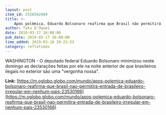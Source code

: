 ```yaml
---
layout: post
item_id: 2526562489
title: >-
    Após polêmica, Eduardo Bolsonaro reafirma que Brasil não permitirá entrada de brasileiro irregular em nenhum país
author: Tatu D'Oquei
date: 2019-03-17 16:08:00
pub_date: 2019-03-17 16:08:00
time_added: 2019-03-18 19:21:53
category: refletimos
---
```


WASHINGTON - O deputado federal Eduardo Bolsonaro minimizou neste domingo as declarações feitas por ele na noite anterior de que brasileiros ilegais no exterior são uma "vergonha nossa".

**Link:** [https://m.oglobo.globo.com/mundo/apos-polemica-eduardo-bolsonaro-reafirma-que-brasil-nao-permitira-entrada-de-brasileiro-irregular-em-nenhum-pais-23530166](https://m.oglobo.globo.com/mundo/apos-polemica-eduardo-bolsonaro-reafirma-que-brasil-nao-permitira-entrada-de-brasileiro-irregular-em-nenhum-pais-23530166)

